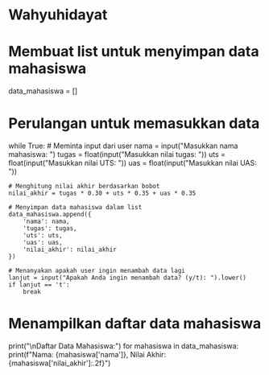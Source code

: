 # Wahyuhidayat
# Membuat list untuk menyimpan data mahasiswa
data_mahasiswa = []

# Perulangan untuk memasukkan data
while True:
    # Meminta input dari user
    nama = input("Masukkan nama mahasiswa: ")
    tugas = float(input("Masukkan nilai tugas: "))
    uts = float(input("Masukkan nilai UTS: "))
    uas = float(input("Masukkan nilai UAS: "))

    # Menghitung nilai akhir berdasarkan bobot
    nilai_akhir = tugas * 0.30 + uts * 0.35 + uas * 0.35

    # Menyimpan data mahasiswa dalam list
    data_mahasiswa.append({
        'nama': nama,
        'tugas': tugas,
        'uts': uts,
        'uas': uas,
        'nilai_akhir': nilai_akhir
    })

    # Menanyakan apakah user ingin menambah data lagi
    lanjut = input("Apakah Anda ingin menambah data? (y/t): ").lower()
    if lanjut == 't':
        break

# Menampilkan daftar data mahasiswa
print("\nDaftar Data Mahasiswa:")
for mahasiswa in data_mahasiswa:
    print(f"Nama: {mahasiswa['nama']}, Nilai Akhir: {mahasiswa['nilai_akhir']:.2f}")
